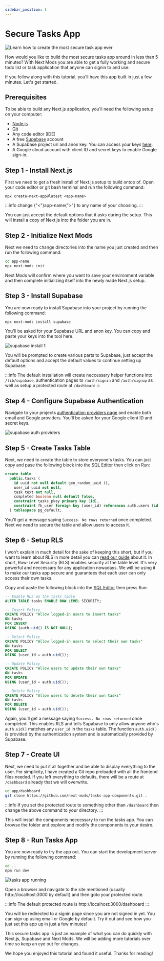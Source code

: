 ```yaml
---
sidebar_position: 1
---
```


# Secure Tasks App

![Learn how to create the most secure task app ever](./images/taskapp1.png)

<!-- truncate -->

How would you like to build the most secure tasks app around in less than 5 minutes? With Next Mods you are able to get a fully working and secure todo list or task application that anyone can signin to and use.

If you follow along with this tutorial, you'll have this app built in just a few minutes. Let's get started.

## Prerequisites

To be able to build any Next.js application, you'll need the following setup on your computer:

- [Node.js](https://nodejs.org/en)
- [Git](https://git-scm.com/)
- Any code editor (IDE)
- A free [Supabase](https://www.supabase.com) account
- A Supabase project url and anon key. You can access your keys [here](https://supabase.com/dashboard/project/_/settings/api).
- A Google cloud account with client ID and secret keys to enable Google sign-in.

## Step 1 - Install Next.js

First we need to get a fresh install of Next.js setup to build ontop of. Open your code editor or git bash terminal and run the following command:

`npx create-next-app@latest <app-name>`

:::info
change {"<"}app-name{">"} to any name of your choosing.
:::

You can just accept the default options that it asks during the setup. This will install a copy of Next.js into the folder you are in.

## Step 2 - Initialize Next Mods

Next we need to change directories into the name you just created and then run the following command:

```bash
cd app-name
npx next-mods init
```

Next Mods will confirm where you want to save your environment variable and then complete initializing itself into the newly made Next.js setup.

## Step 3 - Install Supabase

You are now ready to install Supabase into your project by running the following command:

```bash
npx next-mods install supabase
```

You'll be asked for your Supabase URL and anon key. You can copy and paste your keys into the tool here.

![supabase install 1](./images/supabaseinstall1.png)

You will be prompted to create various parts to Supabase, just accept the default options and accept the default values to continue setting up Supabase.

:::info
The default installation will create neccessary helper functions into `/lib/supabase`, authentication pages to `/auth/signin` and `/auth/signup` as well as setup a protected route at `/dashboard`
:::

## Step 4 - Configure Supabase Authentication

Navigate to your projects [authentication providers page](https://supabase.com/dashboard/project/_/auth/providers) and enable both email and Google providers. You'll be asked for your Google client ID and secret keys.

![supabase auth providers](./images/authproviders.png)

## Step 5 - Create Tasks Table

Next, we need to create the table to store everyone's tasks. You can just copy and pase the following block into the [SQL Editor](https://supabase.com/dashboard/project/_/sql/new) then click on Run:

```sql
create table
  public.tasks (
    id uuid not null default gen_random_uuid (),
    user_id uuid not null,
    task text not null,
    completed boolean null default false,
    constraint tasks_pkey primary key (id),
    constraint fk_user foreign key (user_id) references auth.users (id) on delete cascade
  ) tablespace pg_default;
```

You'll get a message saying `Success. No rows returned` once completed. Next we need to secure the table and allow users to access it.

## Step 6 - Setup RLS

I won't explain in much detail for the sake of keeping this short, but if you want to learn about RLS in more detail you can [read our guide](../../blog/how-to-enable-rls/) about it. In short, Row-Level Security (RLS) enables security at the table level. It's very powerful and neccessary for any application nowadays. We will be using it to make our tasks app secure and guarantees that each user can only access their own tasks.

Copy and paste the following block into the [SQL Editor](https://supabase.com/dashboard/project/_/sql/new) then press Run:

```sql
-- Enable RLS on the tasks table
ALTER TABLE tasks ENABLE ROW LEVEL SECURITY;

-- Insert Policy
CREATE POLICY "Allow logged-in users to insert tasks"
ON tasks
FOR INSERT
USING (auth.uid() IS NOT NULL);

-- Select Policy
CREATE POLICY "Allow logged-in users to select their own tasks"
ON tasks
FOR SELECT
USING (user_id = auth.uid());

-- Update Policy
CREATE POLICY "Allow users to update their own tasks"
ON tasks
FOR UPDATE
USING (user_id = auth.uid());

-- Delete Policy
CREATE POLICY "Allow users to delete their own tasks"
ON tasks
FOR DELETE
USING (user_id = auth.uid());
```

Again, you'll get a message saying `Success. No rows returned` once completed.
This enables RLS and tells Supabase to only allow anyone who's `auth.uid()` matches any `user_id` in the `tasks` table. The function `auth.uid()` is provided by the authentication system and is automatically provided by Supabase.

## Step 7 - Create UI

Next, we need to put it all together and be able to display everything to the user. For simplicity, I have created a Git repo preloaded with all the frontend files needed. If you left everything to defaults, there will be a route at `/dashboard` already that we will overwrite.

```bash
cd app/dashboard
git clone https://github.com/next-mods/tasks-app-components.git .
```

:::info
If you set the protected route to something other than `/dashboard` then change the above command to your directory.
:::

This will install the components neccessary to run the tasks app. You can browse the folder and explore and modify the components to your desire.

## Step 8 - Run Tasks App

You are now ready to try the app out. You can start the development server by running the following command:

```bash
cd ..
npm run dev
```

![tasks app running](./images/tasksapprunning-min.png)

Open a browser and navigate to the site mentioned (usually http://localhost:3000 by default) and then goto your protected route.

:::info
The default protected route is http://localhost:3000/dashboard
:::

You will be redirected to a signin page since you are not signed in yet. You can sign up using email or Google by default. Try it out and see how you just set this app up in just a few minutes!

This secure tasks app is just an example of what you can do quickly with Next.js, Supabase and Next Mods. We will be adding more tutorials over time so keep an eye out for changes.

We hope you enjoyed this tutorial and found it useful. Thanks for reading!